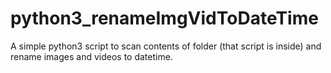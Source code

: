 # python3_renameImgVidToDateTime
A simple python3 script to scan contents of folder (that script is inside) and rename images and videos to datetime. 
